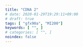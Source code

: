 ```yaml
---
title: "CDNA 2"
# date: 2020-01-29T19:29:11+09:00
# draft: true
tags: [ "gfx90a", "MI200"]
keywords: [ "", ]
# categories: [ "", ]
noindex: false
---
```


